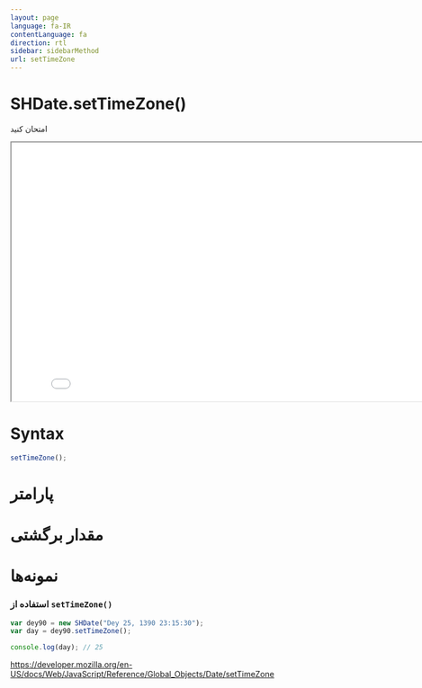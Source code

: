 ```yaml
---
layout: page
language: fa-IR
contentLanguage: fa
direction: rtl
sidebar: sidebarMethod
url: setTimeZone
---
```


# SHDate.setTimeZone()

امتحان کنید

<iframe style="width: 830px; height: 460px;" src="/SHDateTime-js/examples/live.html?function=setTimeZone" title="MDN Web Docs Interactive Example" loading="lazy"></iframe>
<br/>

# Syntax

```js
setTimeZone();
```

# پارامتر

# مقدار برگشتی

# نمونه‌ها

### استفاده از <code dir="ltr">setTimeZone()</code>

```js
var dey90 = new SHDate("Dey 25, 1390 23:15:30");
var day = dey90.setTimeZone();

console.log(day); // 25
```

https://developer.mozilla.org/en-US/docs/Web/JavaScript/Reference/Global_Objects/Date/setTimeZone
